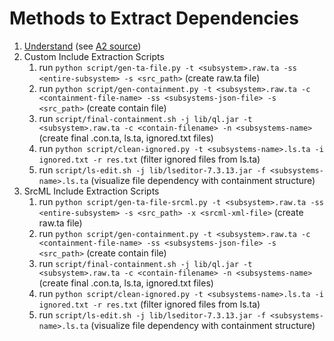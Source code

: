 # Methods to Extract Dependencies

1. [Understand](https://licensing.scitools.com/login) (see [A2 source](/a2/src/README.md))
2. Custom Include Extraction Scripts
   1. run `python script/gen-ta-file.py -t <subsystem>.raw.ta -ss <entire-subsystem> -s <src_path>` (create raw.ta file)
   2. run `python script/gen-containment.py -t <subsystem>.raw.ta -c <containment-file-name> -ss <subsystems-json-file> -s <src_path>` (create contain file)
   3. run `script/final-containment.sh -j lib/ql.jar -t <subsystem>.raw.ta -c <contain-filename> -n <subsystems-name>` (create final .con.ta, ls.ta, ignored.txt files)
   4. run `python script/clean-ignored.py -t <subsystems-name>.ls.ta -i ignored.txt -r res.txt` (filter ignored files from ls.ta)
   5. run `script/ls-edit.sh -j lib/lseditor-7.3.13.jar -f <subsystems-name>.ls.ta` (visualize file dependency with containment structure)
3. SrcML Include Extraction Scripts
   1. run `python script/gen-ta-file-srcml.py -t <subsystem>.raw.ta -ss <entire-subsystem> -s <src_path> -x <srcml-xml-file>` (create raw.ta file)
   2. run `python script/gen-containment.py -t <subsystem>.raw.ta -c <containment-file-name> -ss <subsystems-json-file> -s <src_path>` (create contain file)
   3. run `script/final-containment.sh -j lib/ql.jar -t <subsystem>.raw.ta -c <contain-filename> -n <subsystems-name>` (create final .con.ta, ls.ta, ignored.txt files)
   4. run `python script/clean-ignored.py -t <subsystems-name>.ls.ta -i ignored.txt -r res.txt` (filter ignored files from ls.ta)
   5. run `script/ls-edit.sh -j lib/lseditor-7.3.13.jar -f <subsystems-name>.ls.ta` (visualize file dependency with containment structure)
